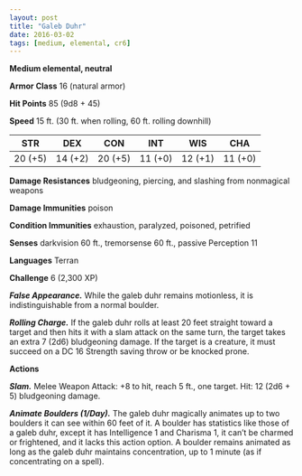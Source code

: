 ```yaml
---
layout: post
title: "Galeb Duhr"
date: 2016-03-02
tags: [medium, elemental, cr6]
---
```


**Medium elemental, neutral**

**Armor Class** 16 (natural armor)

**Hit Points** 85 (9d8 + 45)

**Speed** 15 ft. (30 ft. when rolling, 60 ft. rolling downhill)

|   STR   |   DEX   |   CON   |   INT   |   WIS   |   CHA   |
|:-----:|:-----:|:-----:|:-----:|:-----:|:-----:|
| 20 (+5) | 14 (+2) | 20 (+5) | 11 (+0) | 12 (+1) | 11 (+0) |

**Damage Resistances** bludgeoning, piercing, and slashing from nonmagical weapons

**Damage Immunities** poison

**Condition Immunities** exhaustion, paralyzed, poisoned, petrified

**Senses** darkvision 60 ft., tremorsense 60 ft., passive Perception 11

**Languages** Terran

**Challenge** 6 (2,300 XP)

***False Appearance.*** While the galeb duhr remains motionless, it is indistinguishable from a normal boulder.

***Rolling Charge.*** If the galeb duhr rolls at least 20 feet straight toward a target and then hits it with a slam attack on the same turn, the target takes an extra 7 (2d6) bludgeoning damage. If the target is a creature, it must succeed on a DC 16 Strength saving throw or be knocked prone.

**Actions**

***Slam.*** Melee Weapon Attack: +8 to hit, reach 5 ft., one target. Hit: 12 (2d6 + 5) bludgeoning damage.

***Animate Boulders (1/Day).*** The galeb duhr magically animates up to two boulders it can see within 60 feet of it. A boulder has statistics like those of a galeb duhr, except it has Intelligence 1 and Charisma 1, it can’t be charmed or frightened, and it lacks this action option. A boulder remains animated as long as the galeb duhr maintains concentration, up to 1 minute (as if concentrating on a spell).
